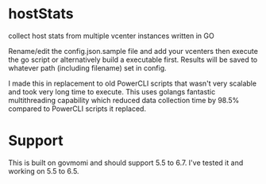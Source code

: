 # hostStats
collect host stats from multiple vcenter instances written in GO

Rename/edit the config.json.sample file and add your vcenters then execute the go script or alternatively build a executable first. Results will be saved to whatever path (including filename) set in config.


I made this in replacement to old PowerCLI scripts that wasn't very scalable and took very long time to execute. This uses golangs fantastic multithreading capability which reduced data collection time by 98.5% compared to PowerCLI scripts it replaced.

# Support
This is built on govmomi and should support 5.5 to 6.7. I've tested it and working on 5.5 to 6.5.
